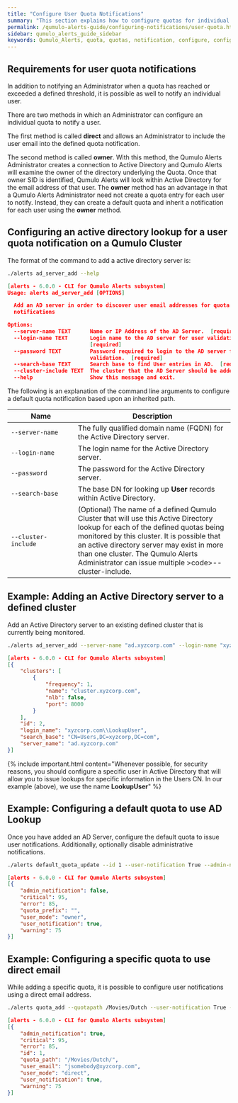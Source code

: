 ```yaml
---
title: "Configure User Quota Notifications"
summary: "This section explains how to configure quotas for individual user notifications from Qumulo Alerts."
permalink: /qumulo-alerts-guide/configuring-notifications/user-quota.html
sidebar: qumulo_alerts_guide_sidebar
keywords: Qumulo_Alerts, quota, quotas, notification, configure, configuration
---
```


## Requirements for user quota notifications

In addition to notifying an Administrator when a quota has reached or exceeded a defined threshold, it is possible as well
to notify an individual user.

There are two methods in which an Administrator can configure an individual quota to notify a user. 

The first method is called **direct** and allows an Administrator to include the user email into the
defined quota notification.

The second method is called **owner**. With this method, the Qumulo Alerts Administrator creates a connection
to Active Directory and Qumulo Alerts will examine the owner of the directory underlying the Quota. Once that owner SID
is identified, Qumulo Alerts will look within Active Directory for the email address of that user. The **owner** method
has an advantage in that a Qumulo Alerts Administrator need not create a quota entry for each user to notify. Instead,
they can create a default quota and inherit a notification for each user using the **owner** method.

## Configuring an active directory lookup for a user quota notification on a Qumulo Cluster

The format of the command to add a active directory server is:

```bash
./alerts ad_server_add --help
```
```json
[alerts - 6.0.0 - CLI for Qumulo Alerts subsystem]
Usage: alerts ad_server_add [OPTIONS]

  Add an AD server in order to discover user email addresses for quota
  notifications

Options:
  --server-name TEXT      Name or IP Address of the AD Server.  [required]
  --login-name TEXT       Login name to the AD server for user validation.
                          [required]
  --password TEXT         Password required to login to the AD server for user
                          validation.  [required]
  --search-base TEXT      Search base to find User entries in AD.  [required]
  --cluster-include TEXT  The cluster that the AD Server should be added to.
  --help                  Show this message and exit.
```
The following is an explanation of the command line arguments to configure a default quota notification based upon an inherited path.

<table>
  <colgroup>
    <col span="1" style="width: 30%;">
    <col span="1" style="width: 70%;">
  </colgroup>
<thead>
  <tr>
    <th>Name</th>
    <th>Description</th>
  </tr>
</thead>
<tbody>
  <tr>
    <td><code>--server-name</code></td>
    <td>The fully qualified domain name (FQDN) for the Active Directory server.</td>
  </tr>
  <tr>
    <td><code>--login-name</code></td>
    <td>The login name for the Active Directory server.</td>
  </tr>
  <tr>
    <td><code>--password</code></td>
    <td>The password for the Active Directory server.</td>
  </tr>
  <tr>
    <td><code>--search-base</code></td>
    <td>The base DN for looking up <b>User</b> records within Active Directory.</td>
  </tr>
  <tr>
    <td><code>--cluster-include</code></td>
    <td>(Optional) The name of a defined Qumulo Cluster that will use this Active Directory lookup for each of the defined quotas being monitored by this cluster. It is possible that an active directory server may exist in more than one cluster. The Qumulo Alerts Administrator can issue multiple >code>--cluster-include</code>.</td>
  </tr>
</tbody>
</table>

## Example: Adding an Active Directory server to a defined cluster

Add an Active Directory server to an existing defined cluster that is currently being monitored.

```bash
./alerts ad_server_add --server-name "ad.xyzcorp.com" --login-name "xyzcorp.com\LookupUser" --password XXYYZZ --search-base "CN=Users,DC=xyzcorp,DC=com" --cluster-include cluster.xyzcorp.com
```
```json
[alerts - 6.0.0 - CLI for Qumulo Alerts subsystem]
[{
    "clusters": [
        {
            "frequency": 1,
            "name": "cluster.xyzcorp.com",
            "nlb": false,
            "port": 8000
        }
    ],
    "id": 2,
    "login_name": "xyzcorp.com\\LookupUser",
    "search_base": "CN=Users,DC=xyzcorp,DC=com",
    "server_name": "ad.xyzcorp.com"
}]

```

{% include important.html content="Whenever possible, for security reasons, you should configure a specific user in Active Directory that will allow you to issue lookups for specific information in the Users CN. In our example (above), we use the name <b>LookupUser</b>" %}

## Example: Configuring a default quota to use AD Lookup

Once you have added an AD Server, configure the default quota to issue user notifications. Additionally, optionally disable
administrative notifications.

```bash
./alerts default_quota_update --id 1 --user-notification True --admin-notification False
```
```json
[alerts - 6.0.0 - CLI for Qumulo Alerts subsystem]
[{
    "admin_notification": false,
    "critical": 95,
    "error": 85,
    "quota_prefix": "",
    "user_mode": "owner",
    "user_notification": true,
    "warning": 75
}]

```

## Example: Configuring a specific quota to use direct email

While adding a specific quota, it is possible to configure user notifications using a direct email address.

```bash
./alerts quota_add --quotapath /Movies/Dutch --user-notification True --user-mode direct --user-email jsomebody@xyzcorp.com --cluster-include cluster.xyzcorp.com
```
```json
[alerts - 6.0.0 - CLI for Qumulo Alerts subsystem]
[{
    "admin_notification": true,
    "critical": 95,
    "error": 85,
    "id": 1,
    "quota_path": "/Movies/Dutch/",
    "user_email": "jsomebody@xyzcorp.com",
    "user_mode": "direct",
    "user_notification": true,
    "warning": 75
}]

```
